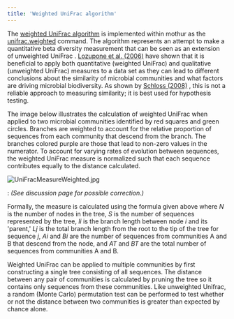 ```yaml
---
title: 'Weighted UniFrac algorithm'
---
```

The [weighted UniFrac algorithm](weighted_UniFrac_algorithm)
is implemented within mothur as the
[unifrac.weighted](unifrac.weighted) command. The algorithm
represents an attempt to make a quantitative beta diversity measurement
that can be seen as an extension of unweighted UniFrac . [Lozupone et
al.
(2006)](https://aem.asm.org/cgi/content/full/73/5/1576?maxtoshow=&HITS=10&hits=10&RESULTFORMAT=&fulltext=phylogenetic&searchid=1&FIRSTINDEX=800&resourcetype=HWFIG)
have shown that it is beneficial to apply both quantitative (weighted
UniFrac) and qualitative (unweighted UniFrac) measures to a data set as
they can lead to different conclusions about the similarity of microbial
communities and what factors are driving microbial biodiversity. As
shown by [Schloss
(2008)](https://www.ncbi.nlm.nih.gov/pubmed/18239608?ordinalpos=3&itool=EntrezSystem2.PEntrez.Pubmed.Pubmed_ResultsPanel.Pubmed_DefaultReportPanel.Pubmed_RVDocSum)
, this is not a reliable approach to measuring similarity; it is best
used for hypothesis testing.

The image below illustrates the calculation of weighted UniFrac when
applied to two microbial communities identified by red squares and green
circles. Branches are weighted to account for the relative proportion of
sequences from each community that descend from the branch. The branches
colored purple are those that lead to non-zero values in the numerator.
To account for varying rates of evolution between sequences, the
weighted UniFrac measure is normalized such that each sequence
contributes equally to the distance calculated.

![](UniFracMeasureWeighted.jpg "UniFracMeasureWeighted.jpg")

:   *(See discussion page for possible correction.)*

Formally, the measure is calculated using the formula given above where
*N* is the number of nodes in the tree, *S* is the number of sequences
represented by the tree, *li* is the branch length between node *i* and
its 'parent,' *Lj* is the total branch length from the root to the tip
of the tree for sequence *j*, *Ai* and *Bi* are the number of sequences
from communities A and B that descend from the node, and *AT* and *BT*
are the total number of sequences from communities A and B.

Weighted UniFrac can be applied to multiple communities by first
constructing a single tree consisting of all sequences. The distance
between any pair of communities is calculated by pruning the tree so it
contains only sequences from these communities. Like unweighted Unifrac,
a random (Monte Carlo) permutation test can be performed to test whether
or not the distance between two communities is greater than expected by
chance alone.
